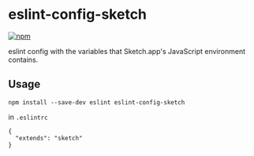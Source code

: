 # eslint-config-sketch

[![npm](https://img.shields.io/npm/v/eslint-config-sketch.svg)](https://www.npmjs.com/package/eslint-config-sketch)

eslint config with the variables that Sketch.app's JavaScript environment contains.

## Usage
```
npm install --save-dev eslint eslint-config-sketch
```

in `.eslintrc`
```
{
  "extends": "sketch"
}
```
